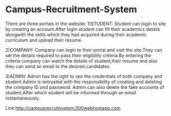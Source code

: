 # Campus-Recruitment-System

There are  three portals in the website:
1)STUDENT: Student can login to site by creating an account.After login student can fill their academics details alongwith the skills which they had acquired during their academic curriculum and upload their resume.

2)COMPANY: Company can login to their portal and visit the site.They can set the details required to pass their eligibility criteria.By entering the criteria company can watch the details of student,their resume and also they can send an email to the desired candidates.

3)ADMIN: Admin has the right to see the credentials of both company and student.Admin is entrusted with the responsibility of creating and deleting the company ID and password. Admin can also delete the fake accounts of student,After which student will be informed through an email instantaneously.


Link:http://campusrecruitsystem.000webhostapp.com
